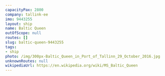 ```yaml
---
capacityPax: 2800
company: tallink-ee
imo: 9443255
layout: ship
name: Baltic Queen
outOfScope: null
routes: []
slug: baltic-queen-9443255
tags:
- ship
photo: /img/300px-Baltic_Queen_in_Port_of_Tallinn_29_October_2016.jpg
unknownRoutes: null
wikipediaUrl: https://en.wikipedia.org/wiki/MS_Baltic_Queen
---
```

